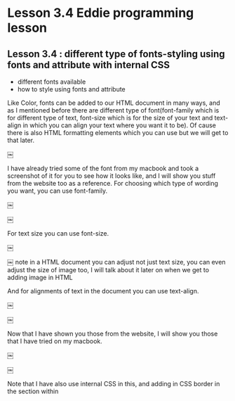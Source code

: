 # Lesson 3.4 Eddie programming lesson

## Lesson 3.4 : different type of fonts-styling using fonts and attribute with internal CSS

- different fonts available
- how to style using fonts and attribute

Like Color, fonts can be added to our HTML document in many ways, and as I mentioned before there are different type of font(font-family which is for different type of text, font-size which is for the size of your text and text-align in which you can align your text where you want it to be). Of cause there is also HTML formatting elements which you can use but we will get to that later.

￼

I have already tried some of the font from my macbook and took a screenshot of it for you to see how it looks like, and I will show you stuff from the website too as a reference.
For choosing which type of wording you want, you can use font-family.

￼

￼

For text size you can use font-size.

￼

￼
note in a HTML document you can adjust not just text size, you can even adjust the size of image too, I will talk about it later on when we get to adding image in HTML

And for alignments of text in the document you can use text-align.

￼

￼

Now that I have shown you those from the website, I will show you those that I have tried on my macbook.

￼

￼

Note that I have also use internal CSS in this, and adding in CSS border in the <head> section within <style> element, and as previously mentioned internal CSS is use to define a style for a single HTML page, that's why it can save a lot of trouble so you don't have to do it one by one.

￼
And if you don’t want the space within the border to be too wide you can add in CSS padding into it.

￼

￼

￼
And then there is also CSS margin which define the space outside of the border.

￼
￼

￼

I know that my html documents is a little messy, but you can see that just inside one documents I have, added a lot of things, inline CSS, internal CSS, CSS fonts, colors, background color, CSS border, padding, margin etc( for the external CSS we will hold that first and talk about it later)

Anyway when I just said that beside using font family, that you can also use formatting inside the documents, it is like font but different. you should notice that inside my html document I have this <b></b> elements, this is html text formatting, below are a list of the formatting elements available.

￼

Lets try it out too.

￼
￼

And this is how you can use formatting, while we are at it lets try out the “id” and “class” attribute” when you want to style a single element you will use id attributes, when you want to edit multiple element you will use class attributes.

￼
￼
￼

you can use id attribute to style your elements be it text or image, which we will get to later.

￼

￼

And lets try class attribute.

￼

￼

￼

For id you you must remember to put a # beside your id and for class it is a . Symbol. it doesn’t have to be just color, you can edit the size of your text or images, you just have to explore to see what else we can do with it=)
